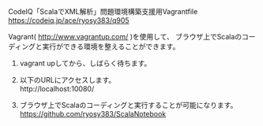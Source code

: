 CodeIQ「ScalaでXML解析」問題環境構築支援用Vagrantfile  
https://codeiq.jp/ace/ryosy383/q905  
  
Vagrant( http://www.vagrantup.com/  )を使用して、
ブラウザ上でScalaのコーディングと実行ができる環境を整えることができます。  

1. vagrant upしてから、しばらく待ちます。


2. 以下のURLにアクセスします。  
http://localhost:10080/  
  
3. ブラウザ上でScalaのコーディングと実行することが可能になります。  
https://github.com/ryosy383/ScalaNotebook
